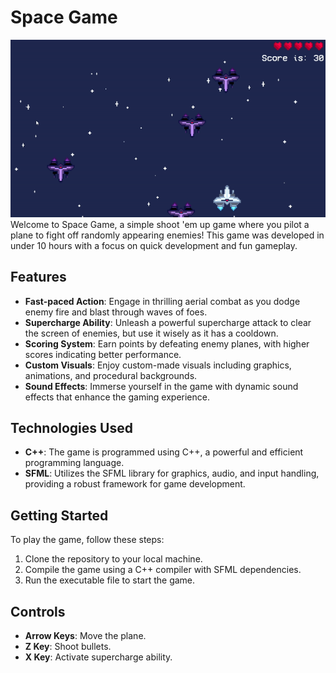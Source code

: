 # Space Game

![preview](space-game.gif)
Welcome to Space Game, a simple shoot 'em up game where you pilot a plane to fight off randomly appearing enemies! This game was developed in under 10 hours with a focus on quick development and fun gameplay.

## Features

- **Fast-paced Action**: Engage in thrilling aerial combat as you dodge enemy fire and blast through waves of foes.
- **Supercharge Ability**: Unleash a powerful supercharge attack to clear the screen of enemies, but use it wisely as it has a cooldown.
- **Scoring System**: Earn points by defeating enemy planes, with higher scores indicating better performance.
- **Custom Visuals**: Enjoy custom-made visuals including graphics, animations, and procedural backgrounds.
- **Sound Effects**: Immerse yourself in the game with dynamic sound effects that enhance the gaming experience.

## Technologies Used

- **C++**: The game is programmed using C++, a powerful and efficient programming language.
- **SFML**: Utilizes the SFML library for graphics, audio, and input handling, providing a robust framework for game development.

## Getting Started

To play the game, follow these steps:

1. Clone the repository to your local machine.
2. Compile the game using a C++ compiler with SFML dependencies.
3. Run the executable file to start the game.

## Controls

- **Arrow Keys**: Move the plane.
- **Z Key**: Shoot bullets.
- **X Key**: Activate supercharge ability.

